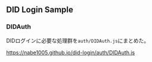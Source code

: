 ## DID Login Sample

### DIDAuth

DIDログインに必要な処理群を`auth/DIDAuth.js`にまとめた。

https://nabe1005.github.io/did-login/auth/DIDAuth.js

